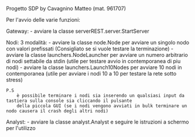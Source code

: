 Progetto SDP by Cavagnino Matteo (mat. 961707)

Per l'avvio delle varie funzioni:

Gateway: 
	- avviare la classe serverREST.server.StartServer

Nodi: 3 modalità:
	- avviare la classe node.Node per avviare un singolo nodo con valori prefissati (Consigliato se si vuole testare la terminazione)
	- avviare la classe launchers.NodeLauncher per avviare un numero arbitrario di nodi settabile da stdin (utile per testare avvio in contemporanea di piu nodi)
	- avviare la classe launchers.Launch10Nodes per avviare 10 nodi in contemporanea (utile per avviare i nodi 10 a 10 per testare la rete sotto stress)
	
	P.S
		è possibile terminare i nodi sia inserendo un qualsiasi input da tastiera sulla console sia cliccando il pulsante
		della piccola GUI (se i nodi vengono avviati in bulk terminare un nodo causera il crash degli altri nodi)
	
Analyst: 
	- avviare la classe analyst.Analyst e seguire le istruzioni a schermo per l'utilizzo
